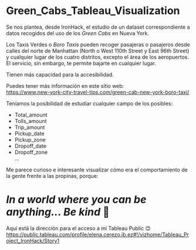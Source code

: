 # Green_Cabs_Tableau_Visualization

Se nos plantea, desde IronHack, el estudio de un dataset correspondiente a datos recogidos del uso de los *Green Cabs* en Nueva York.  

Los Taxis Verdes o *Boro Taxis* pueden recoger pasajeras o pasajeros desde calles del norte de Manhattan (North o West 110th Street y East 96th Street) y cualquier lugar de los cuatro distritos, excepto el área de los aeropuertos.
El servicio, sin embargo, te permite bajarte en cualquier lugar.  

Tienen más capacidad para la accesibilidad.  


Puedes tener más información en este sitio web:  
https://www.new-york-city-travel-tips.com/green-cab-new-york-boro-taxi/

Teníamos la posibilidad de estudiar cualquier campo de los posibles:
* Total_amount  
* Tolls_amount  
* Trip_amount  
* Pickup_date  
* Pickup_zone    
* Dropoff_date  
* Dropoff_zone    
...  

Me parece curioso e interesante visualizar cómo era el comportamiento de la gente frente a las propinas, porque:

# *In a world where you can be anything... Be kind*  :rainbow:


Aquí está la dirección para el acceso a mi Tableau Public :blush:
https://public.tableau.com/profile/elena.cerezo.ib.ez#!/vizhome/Tableau_Project_IronHack/Story1
